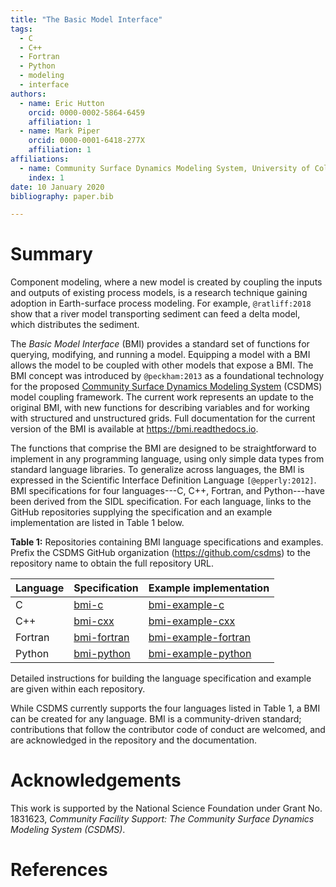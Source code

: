 ```yaml
---
title: "The Basic Model Interface"
tags:
  - C
  - C++
  - Fortran
  - Python
  - modeling
  - interface
authors:
  - name: Eric Hutton
    orcid: 0000-0002-5864-6459
	affiliation: 1
  - name: Mark Piper
    orcid: 0000-0001-6418-277X
    affiliation: 1
affiliations:
  - name: Community Surface Dynamics Modeling System, University of Colorado Boulder
    index: 1
date: 10 January 2020
bibliography: paper.bib

---
```


# Summary

Component modeling,
where a new model is created by coupling the inputs and outputs
of existing process models,
is a research technique gaining adoption in Earth-surface process modeling.
For example,
`@ratliff:2018`
show that a river model transporting sediment
can feed a delta model,
which distributes the sediment.

The *Basic Model Interface* (BMI)
provides a standard set of functions
for querying, modifying, and running a model.
Equipping a model with a BMI
allows the model to be coupled with other models that expose a BMI.
The BMI concept was introduced by `@peckham:2013`
as a foundational technology for the proposed
[Community Surface Dynamics Modeling System](https://csdms.colorado.edu)
(CSDMS)
model coupling framework.
The current work represents an update to the original BMI,
with new functions for describing variables
and for working with structured and unstructured grids.
Full documentation for the current version of the BMI
is available at https://bmi.readthedocs.io.

The functions that comprise the BMI are designed
to be straightforward to implement in any programming language,
using only simple data types from standard language libraries.
To generalize across languages,
the BMI is expressed in the Scientific Interface Definition Language
`[@epperly:2012]`.
BMI specifications for four languages---C, C++, Fortran, and Python---have
been derived from the SIDL specification.
For each language,
links to the GitHub repositories supplying the specification
and an example implementation are listed in Table 1 below.

**Table 1:**
Repositories containing BMI language specifications and examples.
Prefix the CSDMS GitHub organization (https://github.com/csdms) to the
repository name to obtain the full repository URL.

| Language | Specification | Example implementation |
| -------- | ------------- | ---------------------- |
| C        | [bmi-c]       | [bmi-example-c]        |
| C++      | [bmi-cxx]     | [bmi-example-cxx]      |
| Fortran  | [bmi-fortran] | [bmi-example-fortran]  |
| Python   | [bmi-python]  | [bmi-example-python]   |

[bmi-c]: https://github.com/csdms/bmi-c
[bmi-cxx]: https://github.com/csdms/bmi-cxx
[bmi-fortran]: https://github.com/csdms/bmi-fortran
[bmi-python]: https://github.com/csdms/bmi-python
[bmi-example-c]: https://github.com/csdms/bmi-example-c
[bmi-example-cxx]: https://github.com/csdms/bmi-example-cxx
[bmi-example-fortran]: https://github.com/csdms/bmi-example-fortran
[bmi-example-python]: https://github.com/csdms/bmi-example-python

Detailed instructions for building the language specification and example
are given within each repository.

While CSDMS currently supports the four languages listed in Table 1,
a BMI can be created for any language.
BMI is a community-driven standard;
contributions that follow the contributor code of conduct are welcomed,
and are acknowledged in the repository and the documentation.

# Acknowledgements

This work is supported by the National Science Foundation
under Grant No. 1831623, *Community Facility Support: The
Community Surface Dynamics Modeling System (CSDMS)*.

# References
